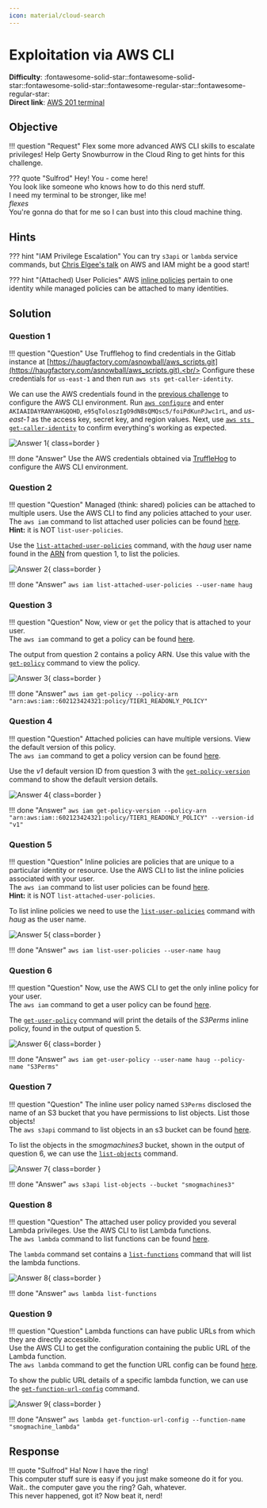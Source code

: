 ```yaml
---
icon: material/cloud-search
---
```


# Exploitation via AWS CLI

**Difficulty**: :fontawesome-solid-star::fontawesome-solid-star::fontawesome-solid-star::fontawesome-regular-star::fontawesome-regular-star:<br/>
**Direct link**: [AWS 201 terminal](https://hhc22-wetty.kringlecon.com/?&challenge=aws201&id=3f625e84-e98b-4750-83cd-afaf6cd1e75f)


## Objective

!!! question "Request"
    Flex some more advanced AWS CLI skills to escalate privileges! Help Gerty Snowburrow in the Cloud Ring to get hints for this challenge.

??? quote "Sulfrod"
    Hey! You - come here!<br/>
    You look like someone who knows how to do this nerd stuff.<br/>
    I need my terminal to be stronger, like me!<br/>
    *flexes*<br/>
    You're gonna do that for me so I can bust into this cloud machine thing.


## Hints

??? hint "IAM Privilege Escalation"
    You can try `s3api` or `lambda` service commands, but [Chris Elgee's talk](https://youtu.be/t-xDvVUialo) on AWS and IAM might be a good start!

??? hint "(Attached) User Policies"
    AWS [inline policies](https://docs.aws.amazon.com/IAM/latest/UserGuide/access_policies_managed-vs-inline.html) pertain to one identity while managed policies can be attached to many identities.


## Solution

### Question 1

!!! question "Question"
    Use Trufflehog to find credentials in the Gitlab instance at [https://haugfactory.com/asnowball/aws_scripts.git](https://haugfactory.com/asnowball/aws_scripts.git).<br/>
    Configure these credentials for `us-east-1` and then run `aws sts get-caller-identity`.

We can use the AWS credentials found in the [previous challenge](./o12.md) to configure the AWS CLI environment. Run [`aws configure`](https://docs.aws.amazon.com/cli/latest/userguide/cli-configure-quickstart.html#cli-configure-quickstart-config) and enter `AKIAAIDAYRANYAHGQOHD`, `e95qToloszIgO9dNBsQMQsc5/foiPdKunPJwc1rL`, and *us-east-1* as the access key, secret key, and region values. Next, use [`aws sts get-caller-identity`](https://awscli.amazonaws.com/v2/documentation/api/latest/reference/sts/get-caller-identity.html) to confirm everything's working as expected.

![Answer 1](../img/objectives/o13/answer1.png){ class=border }

!!! done "Answer"
    Use the AWS credentials obtained via [TruffleHog](./o12.md) to configure the AWS CLI environment.


### Question 2

!!! question "Question"
    Managed (think: shared) policies can be attached to multiple users. Use the AWS CLI to find any policies attached to your user.<br/>
    The `aws iam` command to list attached user policies can be found [here](https://awscli.amazonaws.com/v2/documentation/api/latest/reference/iam/index.html).<br/>
    **Hint:** it is NOT `list-user-policies`.

Use the [`list-attached-user-policies`](https://awscli.amazonaws.com/v2/documentation/api/latest/reference/iam/list-attached-user-policies.html) command, with the *haug* user name found in the [ARN](https://docs.aws.amazon.com/general/latest/gr/aws-arns-and-namespaces.html) from question 1, to list the policies.

![Answer 2](../img/objectives/o13/answer2.png){ class=border }

!!! done "Answer"
    `aws iam list-attached-user-policies --user-name haug`


### Question 3

!!! question "Question"
    Now, view or `get` the policy that is attached to your user.<br/>
    The `aws iam` command to get a policy can be found [here](https://awscli.amazonaws.com/v2/documentation/api/latest/reference/iam/index.html).

The output from question 2 contains a policy ARN. Use this value with the [`get-policy`](https://awscli.amazonaws.com/v2/documentation/api/latest/reference/iam/get-policy.html) command to view the policy.

![Answer 3](../img/objectives/o13/answer3.png){ class=border }

!!! done "Answer"
    `aws iam get-policy --policy-arn "arn:aws:iam::602123424321:policy/TIER1_READONLY_POLICY"`


### Question 4

!!! question "Question"
    Attached policies can have multiple versions. View the default version of this policy.<br/>
    The `aws iam` command to get a policy version can be found [here](https://awscli.amazonaws.com/v2/documentation/api/latest/reference/iam/index.html).

Use the *v1* default version ID from question 3 with the [`get-policy-version`](https://awscli.amazonaws.com/v2/documentation/api/latest/reference/iam/get-policy-version.html) command to show the default version details.

![Answer 4](../img/objectives/o13/answer4.png){ class=border }

!!! done "Answer"
    `aws iam get-policy-version --policy-arn "arn:aws:iam::602123424321:policy/TIER1_READONLY_POLICY" --version-id "v1"`


### Question 5

!!! question "Question"
    Inline policies are policies that are unique to a particular identity or resource. Use the AWS CLI to list the inline policies associated with your user.<br/>
    The `aws iam` command to list user policies can be found [here](https://awscli.amazonaws.com/v2/documentation/api/latest/reference/iam/index.html).<br/>
    **Hint:** it is NOT `list-attached-user-policies`.

To list inline policies we need to use the [`list-user-policies`](https://awscli.amazonaws.com/v2/documentation/api/latest/reference/iam/list-user-policies.html) command with *haug* as the user name.

![Answer 5](../img/objectives/o13/answer5.png){ class=border }

!!! done "Answer"
    `aws iam list-user-policies --user-name haug`


### Question 6

!!! question "Question"
    Now, use the AWS CLI to get the only inline policy for your user.<br/>
    The `aws iam` command to get a user policy can be found [here](https://awscli.amazonaws.com/v2/documentation/api/latest/reference/iam/index.html).

The [`get-user-policy`](https://awscli.amazonaws.com/v2/documentation/api/latest/reference/iam/get-user-policy.html) command will print the details of the *S3Perms* inline policy, found in the output of question 5.

![Answer 6](../img/objectives/o13/answer6.png){ class=border }

!!! done "Answer"
    `aws iam get-user-policy --user-name haug --policy-name "S3Perms"`


### Question 7

!!! question "Question"
    The inline user policy named `S3Perms` disclosed the name of an S3 bucket that you have permissions to list objects. List those objects!<br/>
    The `aws s3api` command to list objects in an s3 bucket can be found [here](https://awscli.amazonaws.com/v2/documentation/api/latest/reference/s3api/index.html).

To list the objects in the *smogmachines3* bucket, shown in the output of question 6, we can use the [`list-objects`](https://awscli.amazonaws.com/v2/documentation/api/latest/reference/s3api/list-objects.html) command.

![Answer 7](../img/objectives/o13/answer7.png){ class=border }

!!! done "Answer"
    `aws s3api list-objects --bucket "smogmachines3"`


### Question 8

!!! question "Question"
    The attached user policy provided you several Lambda privileges. Use the AWS CLI to list Lambda functions.<br/>
    The `aws lambda` command to list functions can be found [here](https://awscli.amazonaws.com/v2/documentation/api/latest/reference/lambda/index.html).

The `lambda` command set contains a [`list-functions`](https://awscli.amazonaws.com/v2/documentation/api/latest/reference/lambda/list-functions.html) command that will list the lambda functions.

![Answer 8](../img/objectives/o13/answer8.png){ class=border }

!!! done "Answer"
    `aws lambda list-functions`


### Question 9

!!! question "Question"
    Lambda functions can have public URLs from which they are directly accessible.<br/>
    Use the AWS CLI to get the configuration containing the public URL of the Lambda function.<br/>
    The `aws lambda` command to get the function URL config can be found [here](https://awscli.amazonaws.com/v2/documentation/api/latest/reference/lambda/index.html).

To show the public URL details of a specific lambda function, we can use the [`get-function-url-config`](https://awscli.amazonaws.com/v2/documentation/api/latest/reference/lambda/get-function-url-config.html) command.

![Answer 9](../img/objectives/o13/answer9.png){ class=border }

!!! done "Answer"
    `aws lambda get-function-url-config --function-name "smogmachine_lambda"`


## Response

!!! quote "Sulfrod"
    Ha! Now I have the ring!<br/>
    This computer stuff sure is easy if you just make someone do it for you.<br/>
    Wait.. the computer gave you the ring? Gah, whatever.<br/>
    This never happened, got it? Now beat it, nerd!
